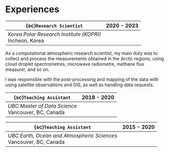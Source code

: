 # Experiences

| {sc}`Research Scientist` | 2020 - 2023 |
| --- | ---: |
| *Korea Polar Research Institute (KOPRI)* <br> Incheon, Korea |

As a computational atmospheric research scientist, my main duty was to collect and process the measurements obtained in the Arctic regions, using cloud droplet spectrometres, microwave radiometre, methane flux measurer, and so on.

I was responsible with the post-processing and mapping of the data with using satellite observations and GIS, as well as handling data requests.

| {sc}`Teaching Assistant` | 2018 - 2020 |
| --- | ---: |
| *UBC Master of Data Science* <br> Vancouver, BC, Canada |

| {sc}`Teaching Assistant` | 2015 - 2020 |
| --- | ---: |
| *UBC Earth, Ocean and Atmospheric Sciences* <br> Vancouver, BC, Canada |